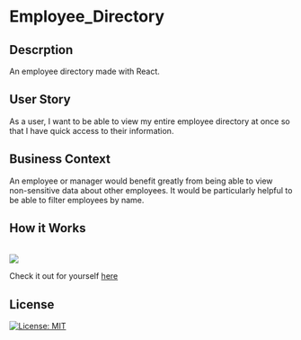 # Employee_Directory

## Descrption
An employee directory made with React.

## User Story

As a user, I want to be able to view my entire employee directory at once so that I have quick access to their information.

## Business Context

An employee or manager would benefit greatly from being able to view non-sensitive data about other employees. It would be particularly helpful to be able to filter employees by name.

## How it Works
 <br>
 <img src="https://media.giphy.com/media/8Y7ufpZNjCMXPMFHdb/giphy.gif">

  Check it out for yourself <a href="https://obscure-reaches-91130.herokuapp.com/" target="blank">here</a><br>

## License
[![License: MIT](https://img.shields.io/badge/License-MIT-yellow.svg)](https://opensource.org/licenses/MIT)